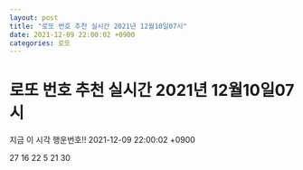 ```yaml
---
layout: post
title: "로또 번호 추천 실시간 2021년 12월10일07시"
date: 2021-12-09 22:00:02 +0900
categories: 로또
---
```


# 로또 번호 추천 실시간 2021년 12월10일07시

지금 이 시각 행운번호!! 2021-12-09 22:00:02 +0900

 27  16  22  5  21  30 

